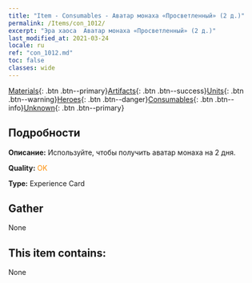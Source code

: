 ```yaml
---
title: "Item - Consumables - Аватар монаха «Просветленный» (2 д.)"
permalink: /Items/con_1012/
excerpt: "Эра хаоса  Аватар монаха «Просветленный» (2 д.)"
last_modified_at: 2021-03-24
locale: ru
ref: "con_1012.md"
toc: false
classes: wide
---
```

 [Materials](/ru/Items/){: .btn .btn--primary}[Artifacts](/ru/Items/Artifacts/){: .btn .btn--success}[Units](/ru/Items/Units/){: .btn .btn--warning}[Heroes](/ru/Items/Heroes/){: .btn .btn--danger}[Consumables](/ru/Items/Consumables/){: .btn .btn--info}[Unknown](/ru/Items/Unknown/){: .btn .btn--primary}

## Подробности
 **Описание:** Используйте, чтобы получить аватар монаха на 2 дня.

 **Quality:** <span style="color: #FF8C00">OK</span>

 **Type:** Experience Card

## Gather

  None

## This item contains:

  None

